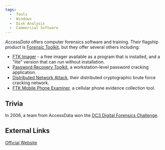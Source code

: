 ```yaml
---
tags:
  -  Tools
  -  Windows
  -  Disk Analysis
  -  Commercial Software
---
```

*AccessData* offers computer forensics software and training. Their
flagship product is [Forensic Toolkit](forensic_toolkit.md), but
they offer several others including:

- [FTK Imager](ftk_imager.md) - a free imager available as a
  program that is installed, and a "lite" version that can run without
  installation.
- [Password Recovery Toolkit](prtk.md), a workstation-level
  password cracking application.
- [Distributed Network Attack](dna.md), their distributed
  cryptographic brute force cracking network.
- [FTK Mobile Phone Examiner](ftk_mobile_phone_examiner.md), a
  cellular phone evidence collection tool.

## Trivia

In 2006, a team from AccessData won the [DC3 Digital Forensics Challenge](dc3_digital_forensics_challenge.md).

## External Links

[Official Website](http://www.accessdata.com/)

